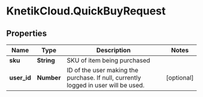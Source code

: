 # KnetikCloud.QuickBuyRequest

## Properties
Name | Type | Description | Notes
------------ | ------------- | ------------- | -------------
**sku** | **String** | SKU of item being purchased | 
**user_id** | **Number** | ID of the user making the purchase. If null, currently logged in user will be used. | [optional] 


